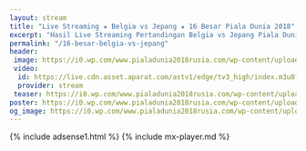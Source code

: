 ```yaml
---
layout: stream
title: "Live Streaming ★ Belgia vs Jepang ★ 16 Besar Piala Dunia 2018"
excerpt: "Hasil Live Streaming Pertandingan Belgia vs Jepang Piala Dunia 2018 16 Besar Babak Knock Out"
permalink: "/16-besar-belgia-vs-jepang"
header:
 image: https://i0.wp.com/www.pialadunia2018rusia.com/wp-content/uploads/2018/07/Prediksi-Bola-Piala-Dunia-Belgia-Vs-Jepang-3-Juli-2018.jpg?resize=640,320
 video:
  id: https://live.cdn.asset.aparat.com/astv1/edge/tv3_high/index.m3u8?wmsAuthSign=618ec5a28a2ec620ac62d63c3f7124bd
  provider: stream
 teaser: https://i0.wp.com/www.pialadunia2018rusia.com/wp-content/uploads/2018/07/Prediksi-Bola-Piala-Dunia-Belgia-Vs-Jepang-3-Juli-2018.jpg?resize=340,170
poster: https://i0.wp.com/www.pialadunia2018rusia.com/wp-content/uploads/2018/07/Prediksi-Bola-Piala-Dunia-Belgia-Vs-Jepang-3-Juli-2018.jpg?resize=640,320
og_image: https://i0.wp.com/www.pialadunia2018rusia.com/wp-content/uploads/2018/07/Prediksi-Bola-Piala-Dunia-Belgia-Vs-Jepang-3-Juli-2018.jpg?resize=720,360
---
```

{% include adsense1.html %}
{% include mx-player.md %}
